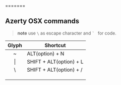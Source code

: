 =======
## Azerty OSX commands

> **note** use `\` as escape character and  `` `  `` for code.

| Glyph  | Shortcut | 
| :---: | ---       | 
|~    | ALT(option) + N          |
| \|  | SHIFT + ALT(option) + L  | 
| \   | SHIFT + ALT(option) + /  | 
| | |
| | |
| | |
